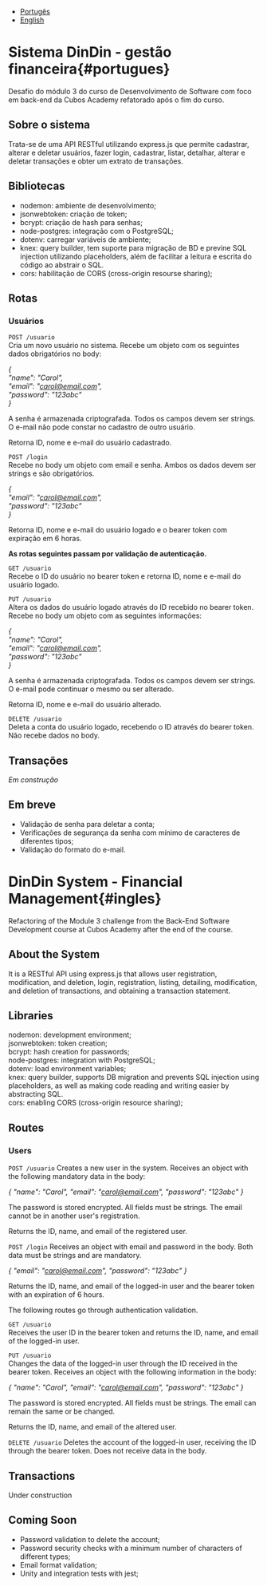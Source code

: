 - [Portugês](#portugues)
- [English](#ingles)

# Sistema DinDin - gestão financeira{#portugues}

Desafio do módulo 3 do curso de Desenvolvimento de Software com foco em back-end da Cubos Academy refatorado após o fim do curso.

## Sobre o sistema

Trata-se de uma API RESTful utilizando express.js que permite cadastrar, alterar e deletar usuários, fazer login, cadastrar, listar, detalhar, alterar e deletar transações e obter um extrato de transações.

## Bibliotecas

- nodemon: ambiente de desenvolvimento;
- jsonwebtoken: criação de token;
- bcrypt: criação de hash para senhas;
- node-postgres: integração com o PostgreSQL;
- dotenv: carregar variáveis de ambiente;
- knex: query builder, tem suporte para migração de BD e previne SQL injection utilizando placeholders, além de facilitar a leitura e escrita do código ao abstrair o SQL.
- cors: habilitação de CORS (cross-origin resourse sharing);

## Rotas

### Usuários

`POST /usuario`  
Cria um novo usuário no sistema. Recebe um objeto com os seguintes dados obrigatórios no body:

_{  
 "name": "Carol",  
 "email": "carol@email.com",  
 "password": "123abc"  
}_

A senha é armazenada criptografada. Todos os campos devem ser strings. O e-mail não pode constar no cadastro de outro usuário.

Retorna ID, nome e e-mail do usuário cadastrado.

`POST /login`  
Recebe no body um objeto com email e senha. Ambos os dados devem ser strings e são obrigatórios.

_{  
 "email": "carol@email.com",  
 "password": "123abc"  
}_

Retorna ID, nome e e-mail do usuário logado e o bearer token com expiração em 6 horas.

**As rotas seguintes passam por validação de autenticação.**

`GET /usuario`  
Recebe o ID do usuário no bearer token e retorna ID, nome e e-mail do usuário logado.

`PUT /usuario`  
Altera os dados do usuário logado através do ID recebido no bearer token. Recebe no body um objeto com as seguintes informações:

_{  
 "name": "Carol",  
 "email": "carol@email.com",  
 "password": "123abc"  
}_

A senha é armazenada criptografada. Todos os campos devem ser strings. O e-mail pode continuar o mesmo ou ser alterado.

Retorna ID, nome e e-mail do usuário alterado.

`DELETE /usuario`  
Deleta a conta do usuário logado, recebendo o ID através do bearer token. Não recebe dados no body.

## Transações

_Em construção_

## Em breve

- Validação de senha para deletar a conta;
- Verificações de segurança da senha com mínimo de caracteres de diferentes tipos;
- Validação do formato do e-mail.

# DinDin System - Financial Management{#ingles} 
Refactoring of the Module 3 challenge from the Back-End Software Development course at Cubos Academy after the end of the course.  

## About the System
It is a RESTful API using express.js that allows user registration, modification, and deletion, login, registration, listing, detailing, modification, and deletion of transactions, and obtaining a transaction statement.  

## Libraries
nodemon: development environment;  
jsonwebtoken: token creation;  
bcrypt: hash creation for passwords;  
node-postgres: integration with PostgreSQL;  
dotenv: load environment variables;  
knex: query builder, supports DB migration and prevents SQL injection using placeholders, as well as making code reading and writing easier by abstracting SQL.  
cors: enabling CORS (cross-origin resource sharing);  

## Routes
### Users
`POST /usuario`
Creates a new user in the system. Receives an object with the following mandatory data in the body:

*{
"name": "Carol",
"email": "carol@email.com",
"password": "123abc"
}*

The password is stored encrypted. All fields must be strings. The email cannot be in another user's registration.  

Returns the ID, name, and email of the registered user.  

`POST /login`
Receives an object with email and password in the body. Both data must be strings and are mandatory.  

*{
"email": "carol@email.com",
"password": "123abc"
}*

Returns the ID, name, and email of the logged-in user and the bearer token with an expiration of 6 hours.  

The following routes go through authentication validation.

`GET /usuario`  
Receives the user ID in the bearer token and returns the ID, name, and email of the logged-in user.  

`PUT /usuario`  
Changes the data of the logged-in user through the ID received in the bearer token. Receives an object with the following information in the body:  

*{
"name": "Carol",
"email": "carol@email.com",
"password": "123abc"
}*

The password is stored encrypted. All fields must be strings. The email can remain the same or be changed.  

Returns the ID, name, and email of the altered user.  

`DELETE /usuario`
Deletes the account of the logged-in user, receiving the ID through the bearer token. Does not receive data in the body.

## Transactions
Under construction

## Coming Soon
- Password validation to delete the account;
- Password security checks with a minimum number of characters of different types;
- Email format validation;
- Unity and integration tests with jest;
